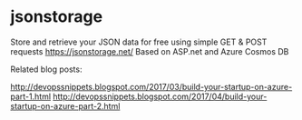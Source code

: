 # jsonstorage
Store and retrieve your JSON data for free using simple GET &amp; POST requests https://jsonstorage.net/
Based on ASP.net and Azure Cosmos DB

Related blog posts:

http://devopssnippets.blogspot.com/2017/03/build-your-startup-on-azure-part-1.html
http://devopssnippets.blogspot.com/2017/04/build-your-startup-on-azure-part-2.html
